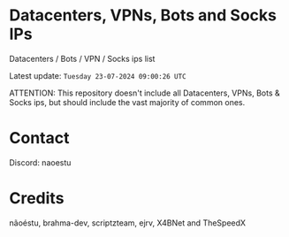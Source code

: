 # Datacenters, VPNs, Bots and Socks IPs
 
Datacenters / Bots / VPN / Socks ips list

Latest update: `Tuesday 23-07-2024 09:00:26 UTC` 

ATTENTION: This repository doesn't include all Datacenters, VPNs, Bots & Socks ips, 
but should include the vast majority of common ones.

# Contact
Discord: naoestu

# Credits
nãoéstu, brahma-dev, scriptzteam, ejrv, X4BNet and TheSpeedX

